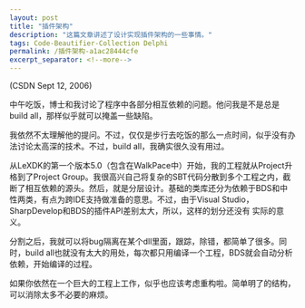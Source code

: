 ```yaml
---
layout: post
title: "插件架构"
description: "这篇文章讲述了设计实现插件架构的一些事情。"
tags: Code-Beautifier-Collection Delphi
permalink: /插件架构-a1ac28444cfe
excerpt_separator: <!--more-->
---
```

(CSDN Sept 12, 2006)

中午吃饭，博士和我讨论了程序中各部分相互依赖的问题。他问我是不是总是build all，那样似乎就可以掩盖一些缺陷。

我依然不太理解他的提问。不过，仅仅是步行去吃饭的那么一点时间，似乎没有办法讨论太高深的技术。不过，build all，我确实很久没有用过。
<!--more-->

从LeXDK的第一个版本5.0（包含在WalkPace中）开始，我的工程就从Project升格到了Project Group。我很高兴自己将复杂的SBT代码分散到多个工程之内，截断了相互依赖的源头。然后，就是分层设计。基础的类库还分为依赖于BDS和中性两类，有点为跨IDE支持做准备的意思。不过，由于Visual Studio，SharpDevelop和BDS的插件API差别太大，所以，这样的划分还没有 实际的意义。

分割之后，我就可以将bug隔离在某个dll里面，跟踪，除错，都简单了很多。同时，build all也就没有太大的用处，每次都只用编译一个工程，BDS就会自动分析依赖，开始编译的过程。

如果你依然在一个巨大的工程上工作，似乎也应该考虑重构啦。简单明了的结构，可以消除太多不必要的麻烦。
